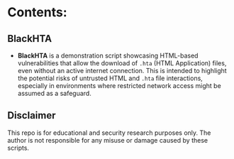 # Contents:

## BlackHTA

- **BlackHTA** is a demonstration script showcasing HTML-based vulnerabilities that allow the download of `.hta` (HTML Application) files, even without an active internet connection. This is intended to highlight the potential risks of untrusted HTML and `.hta` file interactions, especially in environments where restricted network access might be assumed as a safeguard.

   
## Disclaimer
This repo is for educational and security research purposes only. The author is not responsible for any misuse or damage caused by these scripts.
